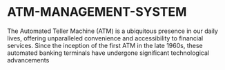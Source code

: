 # ATM-MANAGEMENT-SYSTEM
The Automated Teller Machine (ATM) is a ubiquitous presence in our daily lives,  offering unparalleled convenience and accessibility to financial services.  Since the inception of the first ATM in the late 1960s, these automated banking  terminals have undergone significant technological advancements

